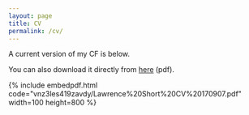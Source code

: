 ```yaml
---
layout: page
title: CV
permalink: /cv/
---
```


A current version of my CF is below.

You can also download it directly from  [here](https://www.dropbox.com/s/vnz3les419zavdy/Lawrence%20Short%20CV%20170907.pdf) (pdf).

{% include embedpdf.html code="vnz3les419zavdy/Lawrence%20Short%20CV%20170907.pdf" width=100 height=800 %}
